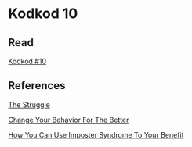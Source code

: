 # Kodkod 10
## Read

[Kodkod #10][1]

## References

[The Struggle][2]

[Change Your Behavior For The Better][3]

[How You Can Use Imposter Syndrome To Your Benefit][4]


[1]: http://k0dk0d.com/pdfs/kodkod10.pdf "Kodkod #10"
[2]: https://a16z.com/2012/06/15/the-struggle "The Struggle"
[3]: https://www.ted.com/talks/dan_ariely_how_to_change_your_behavior_for_the_better "Change Your Behavior For The Better"
[4]: https://www.ted.com/talks/mike_cannon_brookes_how_you_can_use_impostor_syndrome_to_your_benefit "How You Can Use Imposter Syndrome To Your Benefit"

